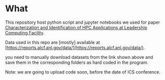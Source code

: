 # What

This repository host python script and jupyter notebooks we used for paper [Characterization and Identification of HPC Applications at Leadership Computing Facility](https://www.doi.org/10.1145/3392717.3392774).

Data used in this repo are \[mostly\] available at [https://reports.alcf.anl.gov/data/](https://reports.alcf.anl.gov/data/).

you need to manually download datasets from the link shown above and save them in the corresponding folders as hard coded in the program. 

Note: we are going to upload code soon, before the date of ICS conference. 
